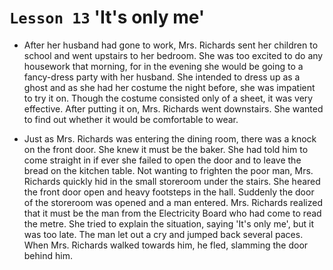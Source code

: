 # `Lesson 13` 'It's only me'

* After her husband had gone to work, Mrs. Richards sent her children to school and went upstairs to her bedroom. She was too excited to do any housework that morning, for in the evening she would be going to a fancy-dress party with her husband. She intended to dress up as a ghost and as she had her costume the night before, she was impatient to try it on. Though the costume consisted only of a sheet, it was very effective. After putting it on, Mrs. Richards went downstairs. She wanted to find out whether it would be comfortable to wear.

* Just as Mrs. Richards was entering the dining room, there was a knock on the front door. She knew it must be the baker. She had told him to come straight in if ever she failed to open the door and to leave the bread on the kitchen table. Not wanting to frighten the poor man, Mrs. Richards quickly hid in the small storeroom under the stairs. She heared the front door open and heavy footsteps in the hall. Suddenly the door of the storeroom was opened and a man entered. Mrs. Richards realized that it must be the man from the Electricity Board who had come to read the metre. She tried to explain the situation, saying 'It's only me', but it was too late. The man let out a cry and jumped back several paces. When Mrs. Richards walked towards him, he fled, slamming the door behind him.
